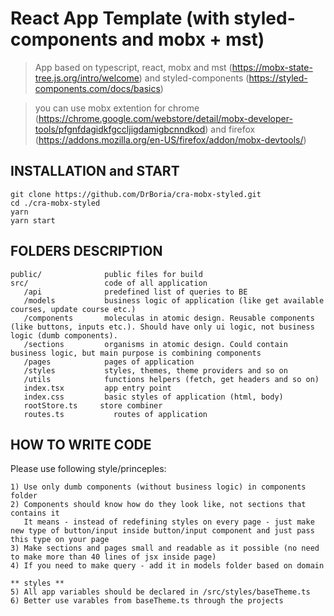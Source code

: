 # React App Template (with styled-components and mobx + mst)

> App based on typescript, react, mobx and mst (https://mobx-state-tree.js.org/intro/welcome)
> and styled-components (https://styled-components.com/docs/basics)

> you can use mobx extention for chrome (https://chrome.google.com/webstore/detail/mobx-developer-tools/pfgnfdagidkfgccljigdamigbcnndkod) and firefox (https://addons.mozilla.org/en-US/firefox/addon/mobx-devtools/)

## INSTALLATION and START

    git clone https://github.com/DrBoria/cra-mobx-styled.git
    cd ./cra-mobx-styled
    yarn
    yarn start

## FOLDERS DESCRIPTION

    public/              public files for build
    src/                 code of all application
       /api              predefined list of queries to BE
       /models           business logic of application (like get available courses, update course etc.)
       /components       moleculas in atomic design. Reusable components (like buttons, inputs etc.). Should have only ui logic, not business logic (dumb components).
       /sections         organisms in atomic design. Could contain business logic, but main purpose is combining components
       /pages            pages of application
       /styles           styles, themes, theme providers and so on
       /utils            functions helpers (fetch, get headers and so on)
       index.tsx         app entry point
       index.css         basic styles of application (html, body)
       rootStore.ts     store combiner
       routes.ts           routes of application

## HOW TO WRITE CODE

Please use following style/princeples:

    1) Use only dumb components (without business logic) in components folder
    2) Components should know how do they look like, not sections that contains it
       It means - instead of redefining styles on every page - just make new type of button/input inside button/input component and just pass this type on your page
    3) Make sections and pages small and readable as it possible (no need to make more than 40 lines of jsx inside page)
    4) If you need to make query - add it in models folder based on domain

    ** styles **
    5) All app variables should be declared in /src/styles/baseTheme.ts
    6) Better use varables from baseTheme.ts through the projects
